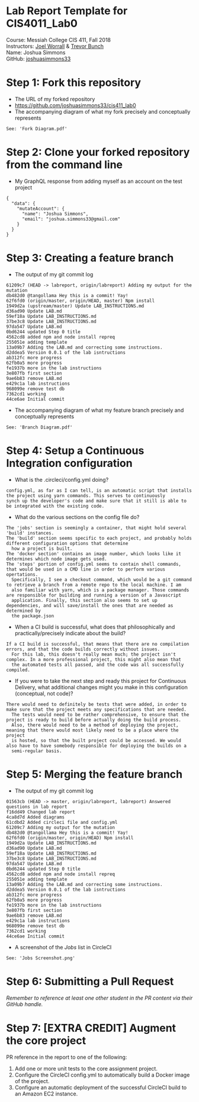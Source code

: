 # Lab Report Template for CIS4011_Lab0
Course: Messiah College CIS 411, Fall 2018<br/>
Instructors: [Joel Worrall](https://github.com/tangollama) & [Trevor Bunch](https://github.com/trevordbunch)<br/>
Name: Joshua Simmons<br/>
GitHub: [joshuasimmons33](https://github.com/joshuasimmons33)<br/>

# Step 1: Fork this repository
- The URL of my forked repository
- https://github.com/joshuasimmons33/cis411_lab0
- The accompanying diagram of what my fork precisely and conceptually represents
```
See: 'Fork Diagram.pdf'
```
# Step 2: Clone your forked repository from the command line
- My GraphQL response from adding myself as an account on the test project
```
{
  "data": {
    "mutateAccount": {
      "name": "Joshua Simmons",
      "email": "joshua.simmons33@gmail.com"
    }
  }
}
```

# Step 3: Creating a feature branch
- The output of my git commit log
```
61209c7 (HEAD -> labreport, origin/labreport) Adding my output for the mutation
db482d0 @tangollama Hey this is a commit! Yay!
62f6fd0 (origin/master, origin/HEAD, master) Npm install
1949d2a (upstream/master) Update LAB_INSTRUCTIONS.md
d36ad90 Update LAB.md
59ef18a Update LAB_INSTRUCTIONS.md
37be3c8 Update LAB_INSTRUCTIONS.md
97da547 Update LAB.md
0bd6244 updated Step 0 title
4562cd8 added npm and node install repreq
255051e adding template
13a09b7 Adding the LAB.md and correcting some instructions.
d2ddea5 Version 0.0.1 of the lab isntructions
ab312fc more progress
62fb0a5 more progress
fe1937b more in the lab instructions
3e807fb first section
9ae6b83 remove LAB.md
e429c1a lab instructions
968099e remove test db
7362cd1 working
44ce6ae Initial commit

```
- The accompanying diagram of what my feature branch precisely and conceptually represents
```
See: 'Branch Diagram.pdf'
```

# Step 4: Setup a Continuous Integration configuration
- What is the .circleci/config.yml doing?
```
config.yml, as far as I can tell, is an automatic script that installs the project using yarn commands. This serves to continuously
synch up the developer's code and make sure that it still is able to be integrated with the existing code.
```
- What do the various sections on the config file do?
```
The 'jobs' section is seemingly a container, that might hold several 'build' instances.
The 'build' section seems specific to each project, and probably holds different configuration options that determine
  how a project is built.
The 'docker section' contains an image number, which looks like it determines which node image gets used.
The 'steps' portion of config.yml seems to contain shell commands, that would be used in a CMD line in order to perform various opertations.
  Specifically, I see a checkout command, which would be a git command to retrieve a branch from a remote repo to the local machine. I am
  also familiar with yarn, which is a package manager. Those commands are responsible for building and running a version of a Javascript
  application. Finally, this section also seems to set up dependencies, and will save/install the ones that are needed as determined by
  the package.json
```
- When a CI build is successful, what does that philosophically and practically/precisely indicate about the build?
```
If a CI build is successful, that means that there are no compilation errors, and that the code builds correctly without issues.
  For this lab, this doesn't really mean much; the project isn't complex. In a more professional project, this might also mean that
  the automated tests all passed, and the code was all successfully compiled.
```
- If you were to take the next step and ready this project for Continuous Delivery, what additional changes might you make in this configuration (conceptual, not code)?
```
There would need to definitely be tests that were added, in order to make sure that the project meets any specifications that are needed.
  The tests would need to be rather comprehensive, to ensure that the project is ready to build before actually doing the build process.
  Also, there would need to be a method of deploying the project, meaning that there would most likely need to be a place where the project
  is hosted, so that the built project could be accessed. We would also have to have somebody responsible for deploying the builds on a
  semi-regular basis.
```

# Step 5: Merging the feature branch
* The output of my git commit log
```
01563cb (HEAD -> master, origin/labreport, labreport) Answered questions in lab report
f16dd49 Changed lab report
4ca8d7d Added diagrams
61cdbd2 Added circleci file and config.yml
61209c7 Adding my output for the mutation
db482d0 @tangollama Hey this is a commit! Yay!
62f6fd0 (origin/master, origin/HEAD) Npm install
1949d2a Update LAB_INSTRUCTIONS.md
d36ad90 Update LAB.md
59ef18a Update LAB_INSTRUCTIONS.md
37be3c8 Update LAB_INSTRUCTIONS.md
97da547 Update LAB.md
0bd6244 updated Step 0 title
4562cd8 added npm and node install repreq
255051e adding template
13a09b7 Adding the LAB.md and correcting some instructions.
d2ddea5 Version 0.0.1 of the lab isntructions
ab312fc more progress
62fb0a5 more progress
fe1937b more in the lab instructions
3e807fb first section
9ae6b83 remove LAB.md
e429c1a lab instructions
968099e remove test db
7362cd1 working
44ce6ae Initial commit
```
* A screenshot of the _Jobs_ list in CircleCI
```
See: 'Jobs Screenshot.png' 
```
# Step 6: Submitting a Pull Request
_Remember to reference at least one other student in the PR content via their GitHub handle._

# Step 7: [EXTRA CREDIT] Augment the core project
PR reference in the report to one of the following:
1. Add one or more unit tests to the core assignment project.
2. Configure the CircleCI config.yml to automatically build a Docker image of the project.
3. Configure an automatic deployment of the successful CircleCI build to an Amazon EC2 instance.
